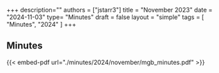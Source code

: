 +++
description=""
authors = ["jstarr3"]
title = "November 2023"
date = "2024-11-03"
type= "Minutes"
draft = false
layout = "simple"
tags = [
    "Minutes",
    "2024"
]
+++

## Minutes

{{< embed-pdf url="./minutes/2024/november/mgb_minutes.pdf" >}}

